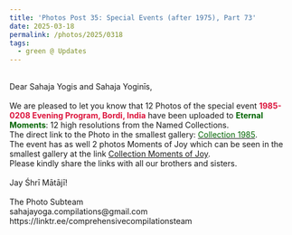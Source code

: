 ```yaml
---
title: 'Photos Post 35: Special Events (after 1975), Part 73'
date: 2025-03-18
permalink: /photos/2025/0318
tags:
  - green @ Updates
---
```


<p>
<br>
Dear Sahaja Yogis and Sahaja Yoginīs,<br>
<br>
We are pleased to let you know that 12 Photos of the special event <font color="Crimson"><b>1985-0208 Evening Program, Bordi, India</b></font> have been uploaded to <font color="DarkGreen"><b>Eternal Moments</b></font>: 12 high resolutions from the Named Collections.<br>
The direct link to the Photo in the smallest gallery: <a href="https://eternalmoments.smugmug.com/Collections/Karan-Khurana-Collection/1985"><font color="DarkGreen">Collection 1985</font></a>.<br>
The event has as well 2 photos Moments of Joy which can be seen in the smallest gallery at the link <a href="https://eternalmoments.smugmug.com/Collections/Karan-Khurana-Collection/Moments-of-Joy"> Collection Moments of Joy</a>.<br>
Please kindly share the links with all our brothers and sisters.<br>
<br>
Jay Śhrī Mātājī!<br>
<br>
The Photo Subteam<br>
sahajayoga.compilations@gmail.com<br>
https://linktr.ee/comprehensivecompilationsteam
</p>